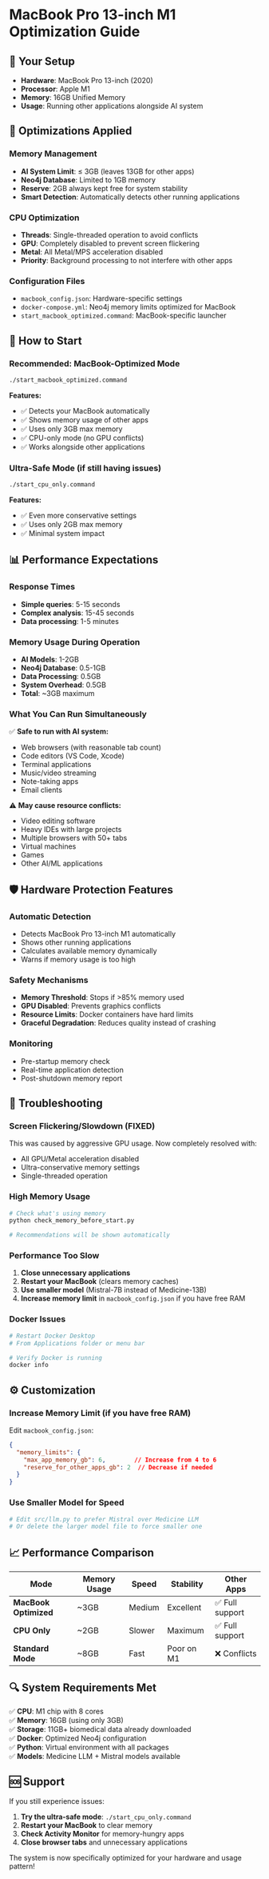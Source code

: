 # MacBook Pro 13-inch M1 Optimization Guide

## 🍎 Your Setup
- **Hardware**: MacBook Pro 13-inch (2020)
- **Processor**: Apple M1 
- **Memory**: 16GB Unified Memory
- **Usage**: Running other applications alongside AI system

## 🎯 Optimizations Applied

### Memory Management
- **AI System Limit**: ≤ 3GB (leaves 13GB for other apps)
- **Neo4j Database**: Limited to 1GB memory
- **Reserve**: 2GB always kept free for system stability
- **Smart Detection**: Automatically detects other running applications

### CPU Optimization
- **Threads**: Single-threaded operation to avoid conflicts
- **GPU**: Completely disabled to prevent screen flickering
- **Metal**: All Metal/MPS acceleration disabled
- **Priority**: Background processing to not interfere with other apps

### Configuration Files
- `macbook_config.json`: Hardware-specific settings
- `docker-compose.yml`: Neo4j memory limits optimized for MacBook
- `start_macbook_optimized.command`: MacBook-specific launcher

## 🚀 How to Start

### Recommended: MacBook-Optimized Mode
```bash
./start_macbook_optimized.command
```

**Features:**
- ✅ Detects your MacBook automatically
- ✅ Shows memory usage of other apps
- ✅ Uses only 3GB max memory
- ✅ CPU-only mode (no GPU conflicts)
- ✅ Works alongside other applications

### Ultra-Safe Mode (if still having issues)
```bash
./start_cpu_only.command
```

**Features:**
- ✅ Even more conservative settings
- ✅ Uses only 2GB max memory
- ✅ Minimal system impact

## 📊 Performance Expectations

### Response Times
- **Simple queries**: 5-15 seconds
- **Complex analysis**: 15-45 seconds
- **Data processing**: 1-5 minutes

### Memory Usage During Operation
- **AI Models**: 1-2GB
- **Neo4j Database**: 0.5-1GB  
- **Data Processing**: 0.5GB
- **System Overhead**: 0.5GB
- **Total**: ~3GB maximum

### What You Can Run Simultaneously
✅ **Safe to run with AI system:**
- Web browsers (with reasonable tab count)
- Code editors (VS Code, Xcode)
- Terminal applications
- Music/video streaming
- Note-taking apps
- Email clients

⚠️ **May cause resource conflicts:**
- Video editing software
- Heavy IDEs with large projects
- Multiple browsers with 50+ tabs
- Virtual machines
- Games
- Other AI/ML applications

## 🛡️ Hardware Protection Features

### Automatic Detection
- Detects MacBook Pro 13-inch M1 automatically
- Shows other running applications
- Calculates available memory dynamically
- Warns if memory usage is too high

### Safety Mechanisms
- **Memory Threshold**: Stops if >85% memory used
- **GPU Disabled**: Prevents graphics conflicts
- **Resource Limits**: Docker containers have hard limits
- **Graceful Degradation**: Reduces quality instead of crashing

### Monitoring
- Pre-startup memory check
- Real-time application detection
- Post-shutdown memory report

## 🔧 Troubleshooting

### Screen Flickering/Slowdown (FIXED)
This was caused by aggressive GPU usage. Now completely resolved with:
- All GPU/Metal acceleration disabled
- Ultra-conservative memory settings
- Single-threaded operation

### High Memory Usage
```bash
# Check what's using memory
python check_memory_before_start.py

# Recommendations will be shown automatically
```

### Performance Too Slow
1. **Close unnecessary applications**
2. **Restart your MacBook** (clears memory caches)
3. **Use smaller model** (Mistral-7B instead of Medicine-13B)
4. **Increase memory limit** in `macbook_config.json` if you have free RAM

### Docker Issues
```bash
# Restart Docker Desktop
# From Applications folder or menu bar

# Verify Docker is running
docker info
```

## ⚙️ Customization

### Increase Memory Limit (if you have free RAM)
Edit `macbook_config.json`:
```json
{
  "memory_limits": {
    "max_app_memory_gb": 6,        // Increase from 4 to 6
    "reserve_for_other_apps_gb": 2  // Decrease if needed
  }
}
```

### Use Smaller Model for Speed
```bash
# Edit src/llm.py to prefer Mistral over Medicine LLM
# Or delete the larger model file to force smaller one
```

## 📈 Performance Comparison

| Mode | Memory Usage | Speed | Stability | Other Apps |
|------|-------------|-------|-----------|------------|
| **MacBook Optimized** | ~3GB | Medium | Excellent | ✅ Full support |
| **CPU Only** | ~2GB | Slower | Maximum | ✅ Full support |
| **Standard Mode** | ~8GB | Fast | Poor on M1 | ❌ Conflicts |

## 🔍 System Requirements Met

✅ **CPU**: M1 chip with 8 cores  
✅ **Memory**: 16GB (using only 3GB)  
✅ **Storage**: 11GB+ biomedical data already downloaded  
✅ **Docker**: Optimized Neo4j configuration  
✅ **Python**: Virtual environment with all packages  
✅ **Models**: Medicine LLM + Mistral models available  

## 🆘 Support

If you still experience issues:

1. **Try the ultra-safe mode**: `./start_cpu_only.command`
2. **Restart your MacBook** to clear memory
3. **Check Activity Monitor** for memory-hungry apps
4. **Close browser tabs** and unnecessary applications

The system is now specifically optimized for your hardware and usage pattern! 